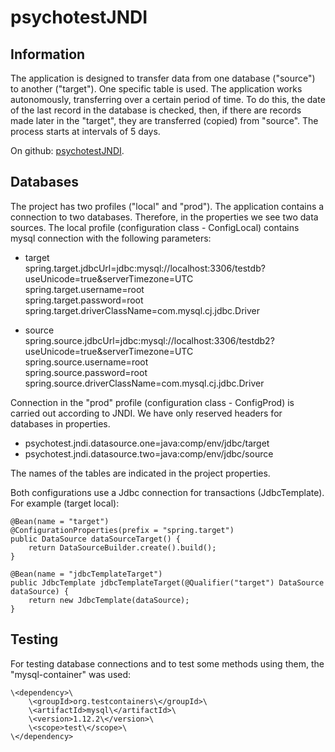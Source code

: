 # psychotestJNDI
## Information

The application is designed to transfer data from one database ("source") to another ("target"). 
One specific table is used. The application works autonomously, transferring over a certain period of time. 
To do this, the date of the last record in the database is checked, then, 
if there are records made later in the "target", they are transferred (copied) from "source". 
The process starts at intervals of 5 days.

On github: [psychotestJNDI](https://github.com/idmitrymolchanov/psychotestJNDI).

## Databases
The project has two profiles ("local" and "prod"). 
The application contains a connection to two databases. Therefore, in the properties we see two data sources.
The local profile (configuration class - ConfigLocal) contains mysql connection with the following parameters: 

* target\
spring.target.jdbcUrl=jdbc:mysql://localhost:3306/testdb?useUnicode=true&serverTimezone=UTC\
spring.target.username=root\
spring.target.password=root\
spring.target.driverClassName=com.mysql.cj.jdbc.Driver

* source\
spring.source.jdbcUrl=jdbc:mysql://localhost:3306/testdb2?useUnicode=true&serverTimezone=UTC\
spring.source.username=root\
spring.source.password=root\
spring.source.driverClassName=com.mysql.cj.jdbc.Driver

Connection in the "prod" profile (configuration class - ConfigProd) is carried out according to JNDI. 
We have only reserved headers for databases in properties.

* psychotest.jndi.datasource.one=java:comp/env/jdbc/target
* psychotest.jndi.datasource.two=java:comp/env/jdbc/source 

The names of the tables are indicated in the project properties.

Both configurations use a Jdbc connection for transactions (JdbcTemplate). 
For example (target local):

    @Bean(name = "target")
    @ConfigurationProperties(prefix = "spring.target")
    public DataSource dataSourceTarget() {
        return DataSourceBuilder.create().build();
    }

    @Bean(name = "jdbcTemplateTarget")
    public JdbcTemplate jdbcTemplateTarget(@Qualifier("target") DataSource dataSource) {
        return new JdbcTemplate(dataSource);
    }

## Testing
For testing database connections and to test some methods using them, the "mysql-container" was used:

    \<dependency>\
        \<groupId>org.testcontainers\</groupId>\
        \<artifactId>mysql\</artifactId>\
        \<version>1.12.2\</version>\
        \<scope>test\</scope>\
    \</dependency>